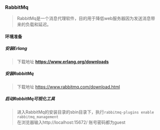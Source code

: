 ### RabbitMq
> RabbitMq是一个消息代理软件，目的用于降低web服务器因为发送消息带来的负载和延迟。



#### 环境准备

##### 安装Erlang
> 下载地址 **https://www.erlang.org/downloads**

##### 安装RabbitMq
> 下载地址 https://www.rabbitmq.com/download.html

##### 启动RabbitMq可视化工具
> 进入RabbitMq的安装目录的sbin目录下，执行`rabbitmq-plugins enable rabbitmq_management`   
> 在浏览器输入http://localhost:15672/
> 账号密码都为guest
